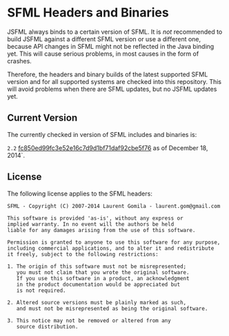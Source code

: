 SFML Headers and Binaries
=========================
JSFML always binds to a certain version of SFML. It is *not* recommended to build JSFML against a different SFML version or use a different one, because API changes in SFML might not be reflected in the Java binding yet. This will cause serious problems, in most causes in the form of crashes.

Therefore, the headers and binary builds of the latest supported SFML version and for all supported systems are checked into this repository. This will avoid problems when there are SFML updates, but no JSFML updates yet.


Current Version
---------------
The currently checked in version of SFML includes and binaries is:

`2.2` [fc850ed99fc3e52e16c7d9d1bf71daf92cbe5f76](https://github.com/LaurentGomila/SFML/commit/fc850ed99fc3e52e16c7d9d1bf71daf92cbe5f76) as of December 18, 2014`.

License
-------
The following license applies to the SFML headers:

    SFML - Copyright (C) 2007-2014 Laurent Gomila - laurent.gom@gmail.com

    This software is provided 'as-is', without any express or
    implied warranty. In no event will the authors be held
    liable for any damages arising from the use of this software.

    Permission is granted to anyone to use this software for any purpose,
    including commercial applications, and to alter it and redistribute
    it freely, subject to the following restrictions:

    1. The origin of this software must not be misrepresented;
       you must not claim that you wrote the original software.
       If you use this software in a product, an acknowledgment
       in the product documentation would be appreciated but
       is not required.

    2. Altered source versions must be plainly marked as such,
       and must not be misrepresented as being the original software.

    3. This notice may not be removed or altered from any
       source distribution.
